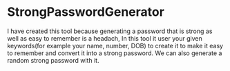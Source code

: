 # StrongPasswordGenerator
I have created this tool because generating a password that is strong as well as easy to remember is a headach, In this tool it user your given keywords(for example your name, number, DOB) to create it to make it easy to remember and convert it into a strong password.
We can also generate a random strong password with it.

